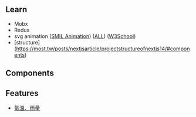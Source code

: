 ## Learn

- Mobx
- Redux
- svg animation ([SMIL Animation](https://www.oxxostudio.tw/articles/201406/svg-01-intro.html)) ([ALL](https://www.oxxostudio.tw/list.html)) ([W3School](https://www.w3schools.com/graphics/svg_intro.asp))
- [structure] (https://most.tw/posts/nextjsarticle/projectstructureofnextjs14/#components)

## Components

## Features

- [氣溫、雨量](https://opendata.cwa.gov.tw/dist/opendata-swagger.html#/預報/get_v1_rest_datastore_F_C0032_001)
